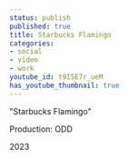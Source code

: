```yaml
---
status: publish
published: true
title: Starbucks Flamingo
categories:
- social
- video
- work
youtube_id: t9I5E7r_ueM
has_youtube_thumbnail: true
---
```


"Starbucks Flamingo"

Production: ODD

2023